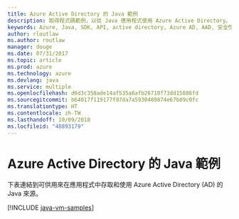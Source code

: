 ```yaml
---
title: Azure Active Directory 的 Java 範例
description: 取得程式碼範例，以從 Java 應用程式使用 Azure Active Directory。
keywords: Azure, Java, SDK, API, active directory, Azure AD, AAD, 安全性, 登入, 驗證, SSO, SAML
author: rloutlaw
ms.author: routlaw
manager: douge
ms.date: 07/31/2017
ms.topic: article
ms.prod: azure
ms.technology: azure
ms.devlang: java
ms.service: multiple
ms.openlocfilehash: d6d3c358ade14af535a6afb26710f73dd15886fd
ms.sourcegitcommit: b64017f119177f97da7a5930489874e67b09c0fc
ms.translationtype: HT
ms.contentlocale: zh-TW
ms.lasthandoff: 10/09/2018
ms.locfileid: "48893179"
---
```

# <a name="java-samples-for-azure-active-directory"></a>Azure Active Directory 的 Java 範例

下表連結到可供用來在應用程式中存取和使用 Azure Active Directory (AD) 的 Java 來源。

[!INCLUDE [java-vm-samples](includes/java-aad-samples.md)]